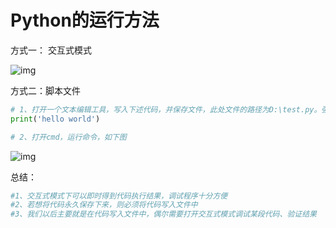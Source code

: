 # Python的运行方法

方式一： 交互式模式

![img](https://pic1.zhimg.com/v2-9ded8e2539a45a0a7902bc22b8075ce0_r.jpg)

方式二：脚本文件

```python
# 1、打开一个文本编辑工具，写入下述代码，并保存文件，此处文件的路径为D:\test.py。强调：python解释器执行程序是解释执行，解释的根本就是打开文件读内容，因此文件的后缀名没有硬性限制，但通常定义为.py结尾
print('hello world')

# 2、打开cmd，运行命令，如下图
```

![img](https://pic1.zhimg.com/v2-3d2c7fff4c8dd6e415cac7dc52fe2914_r.jpg)

总结：

```python
#1、交互式模式下可以即时得到代码执行结果，调试程序十分方便
#2、若想将代码永久保存下来，则必须将代码写入文件中
#3、我们以后主要就是在代码写入文件中，偶尔需要打开交互式模式调试某段代码、验证结果
```

